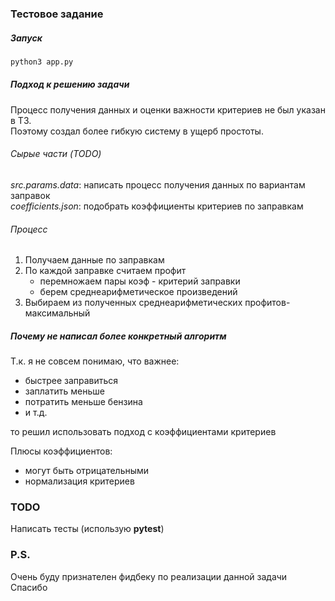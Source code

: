 ### Тестовое задание

##### Запуск
```bash
python3 app.py
```

##### Подход к решению задачи
Процесс получения данных и оценки важности критериев не был указан в ТЗ.  
Поэтому создал более гибкую систему в ущерб простоты.  

###### Сырые части (TODO)
_src.params.data_: написать процесс получения данных по вариантам заправок  
_coefficients.json_: подобрать коэффициенты критериев по заправкам

###### Процесс
1. Получаем данные по заправкам
2. По каждой заправке считаем профит
    - перемножаем пары коэф - критерий заправки
    - берем среднеарифметическое произведений
3. Выбираем из полученных среднеарифметических профитов- максимальный


##### Почему не написал более конкретный алгоритм
Т.к. я не совсем понимаю, что важнее:  
- быстрее заправиться
- заплатить меньше
- потратить меньше бензина
- и т.д.  

то решил использовать подход с коэффициентами критериев  

Плюсы коэффициентов:
- могут быть отрицательными
- нормализация критериев


### TODO
Написать тесты (использую __pytest__)

### P.S.
Очень буду признателен фидбеку по реализации данной задачи  
Спасибо